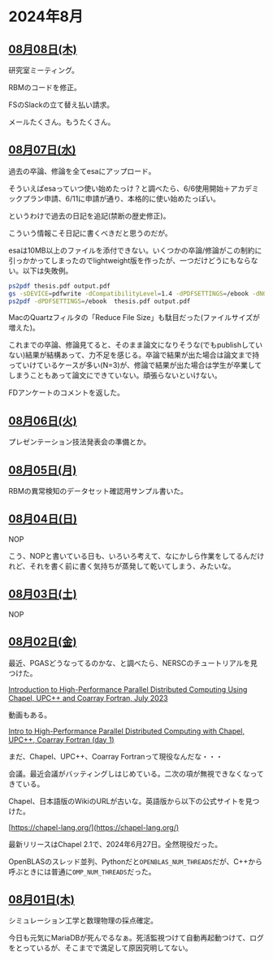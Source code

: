 # 2024年8月

## [08月08日(木)](#08) <a id="08"></a>

研究室ミーティング。

RBMのコードを修正。

FSのSlackの立て替え払い請求。

メールたくさん。もうたくさん。

## [08月07日(水)](#07) <a id="07"></a>

過去の卒論、修論を全てesaにアップロード。

そういえばesaっていつ使い始めたっけ？と調べたら、6/6使用開始＋アカデミックプラン申請、6/11に申請が通り、本格的に使い始めたっぽい。

というわけで過去の日記を追記(禁断の歴史修正)。

こういう情報こそ日記に書くべきだと思うのだが。

esaは10MB以上のファイルを添付できない。いくつかの卒論/修論がこの制約に引っかかってしまったのでlightweight版を作ったが、一つだけどうにもならない。以下は失敗例。

```sh
ps2pdf thesis.pdf output.pdf
gs -sDEVICE=pdfwrite -dCompatibilityLevel=1.4 -dPDFSETTINGS=/ebook -dNOPAUSE -dQUIET -dBATCH -sOutputFile=output.pdf thesis.pdf
ps2pdf -dPDFSETTINGS=/ebook  thesis.pdf output.pdf  
```

MacのQuartzフィルタの「Reduce File Size」も駄目だった(ファイルサイズが増えた)。

これまでの卒論、修論見てると、そのまま論文になりそうな(でもpublishしていない)結果が結構あって、力不足を感じる。卒論で結果が出た場合は論文まで持っていけているケースが多い(N=3)が、修論で結果が出た場合は学生が卒業してしまうこともあって論文にできていない。頑張らないといけない。

FDアンケートのコメントを返した。

## [08月06日(火)](#06) <a id="06"></a>

プレゼンテーション技法発表会の準備とか。

## [08月05日(月)](#05) <a id="05"></a>

RBMの異常検知のデータセット確認用サンプル書いた。

## [08月04日(日)](#04) <a id="04"></a>

NOP

こう、NOPと書いている日も、いろいろ考えて、なにかしら作業をしてるんだけれど、それを書く前に書く気持ちが蒸発して乾いてしまう、みたいな。

## [08月03日(土)](#03) <a id="03"></a>

NOP

## [08月02日(金)](#02) <a id="02"></a>

最近、PGASどうなってるのかな、と調べたら、NERSCのチュートリアルを見つけた。

[Introduction to High-Performance Parallel Distributed Computing Using Chapel, UPC++ and Coarray Fortran, July 2023](https://www.nersc.gov/users/training/past-training-events/2023/hpc-pgas-chapel-upc-coarray-fortran-jul2023/)

動画もある。

[Intro to High-Performance Parallel Distributed Computing with Chapel, UPC++, Coarray Fortran (day 1)](https://www.youtube.com/watch?v=yjpJwTOIppw)

まだ、Chapel、UPC++、Coarray Fortranって現役なんだな・・・

会議。最近会議がバッティングしはじめている。二次の項が無視できなくなってきている。

Chapel、日本語版のWikiのURLが古いな。英語版から以下の公式サイトを見つけた。

[https://chapel-lang.org/](https://chapel-lang.org/)

最新リリースはChapel 2.1で、2024年6月27日。全然現役だった。

OpenBLASのスレッド並列、Pythonだと`OPENBLAS_NUM_THREADS`だが、C++から呼ぶときには普通に`OMP_NUM_THREADS`だった。

## [08月01日(木)](#01) <a id="01"></a>

シミュレーション工学と数理物理の採点確定。

今日も元気にMariaDBが死んでるなぁ。死活監視つけて自動再起動つけて、ログをとっているが、そこまでで満足して原因究明してない。
